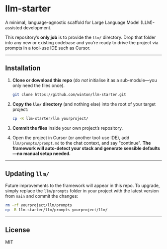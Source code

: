 # llm-starter

A minimal, language-agnostic scaffold for Large Language Model (LLM)-assisted development.

This repository’s **only job** is to provide the `llm/` directory. Drop that folder into any new or existing codebase and you’re ready to drive the project via prompts in a tool-use IDE such as Cursor.

---
## Installation

1.  **Clone or download this repo** (do *not* initialise it as a sub-module—you only need the files once).

    ```bash
    git clone https://github.com/winton/llm-starter.git
    ```

2.  **Copy the `llm/` directory** (and nothing else) into the root of your target project:

    ```bash
    cp -R llm-starter/llm yourproject/
    ```

3.  **Commit the files** inside your own project’s repository.

4.  Open the project in Cursor (or another tool-use IDE), add `llm/prompts/prompt.md` to the chat context, and say "continue". **The framework will auto-detect your stack and generate sensible defaults—no manual setup needed.**

---
## Updating `llm/`

Future improvements to the framework will appear in this repo. To upgrade, simply replace the `llm/prompts` folder in your project with the latest version from `main` and commit the changes:

```bash
rm -rf yourproject/llm/prompts
cp -R llm-starter/llm/prompts yourproject/llm/
```

---
## License

MIT 